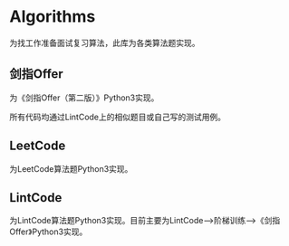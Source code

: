# Algorithms

为找工作准备面试复习算法，此库为各类算法题实现。

## 剑指Offer

为《剑指Offer（第二版）》Python3实现。

所有代码均通过LintCode上的相似题目或自己写的测试用例。

## LeetCode

为LeetCode算法题Python3实现。

## LintCode

为LintCode算法题Python3实现。目前主要为LintCode-->阶梯训练-->《剑指Offer》Python3实现。